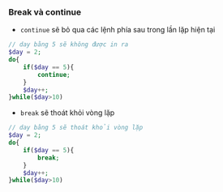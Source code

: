 
### Break và continue

- `continue` sẽ bỏ qua các lệnh phía sau trong lần lặp hiện tại

```php
// day bằng 5 sẽ không được in ra
$day = 2;
do{
	if($day == 5){
		continue;
	}
	$day++;
}while($day>10)
```

- `break` sẽ thoát khỏi vòng lặp

```php
// day bằng 5 sẽ thoát khỏi vòng lặp
$day = 2;
do{
	if($day == 5){
		break;
	}
	$day++;
}while($day>10)
```
